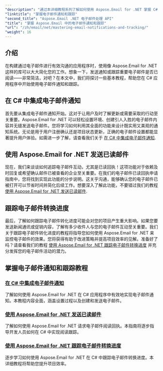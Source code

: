 ```yaml
---
"description": "通过本详细教程系列了解如何使用 Aspose.Email for .NET 掌握 C# 中的电子邮件通知和跟踪。"
"linktitle": "掌握电子邮件通知和跟踪"
"second_title": "Aspose.Email .NET 电子邮件处理 API"
"title": "掌握 Aspose.Email 中的电子邮件通知和跟踪"
"url": "/zh/email/net/mastering-email-notifications-and-tracking/"
"weight": 16
---
```


## 介绍

在构建通过电子邮件进行有效沟通的应用程序时，使用像 Aspose.Email for .NET 这样的库可以大大简化您的工作。想象一下，发送通知或跟踪重要电子邮件是否已阅读——非常简洁，对吧？在本文中，我们将探讨一些基本教程，帮助您在 C# 应用程序中开始使用电子邮件通知和跟踪。

## 在 C# 中集成电子邮件通知

首先要从集成电子邮件通知开始。这对于让用户及时了解更新或需要采取的行动至关重要。Aspose.Email for .NET 可以轻松设置环境、创建引人入胜的电子邮件内容并无缝发送电子邮件。您将学习如何利用其全面的功能来设计既实用又美观的通知系统。无论是用于用户注册确认还是项目状态更新，正确的电子邮件设置都能显著提升用户体验。如需进一步了解，请查看我们关于 [在 C# 中集成电子邮件通知](./integrate-email-notifications/).

## 使用 Aspose.Email for .NET 发送已读邮件

现在，我们来谈谈如何追踪电子邮件互动，尤其是已读回执！这项功能对于依赖及时回复或希望确认邮件已被查看的企业至关重要。在我们的电子邮件已读回执申请指南中，您将找到实现此功能的分步说明。这关乎沟通，能够确认您的电子邮件已被打开可以节省时间并简化后续工作。想要深入了解此功能，不要错过我们的教程 [使用 Aspose.Email for .NET 发送已读邮件](./email-read-receipts/).

## 跟踪电子邮件转换进度

最后，了解如何跟踪电子邮件转化进度可能会对您的项目产生重大影响。如果您要发送新闻通讯或促销内容，了解有多少收件人与您的电子邮件互动至关重要。我们关于跟踪电子邮件转化进度的教程将指导您如何使用 Aspose.Email for .NET 来监控电子邮件的效果。您将获得有助于改进策略并提高项目效率的见解。准备好了吗？请查看我们的教程 [使用 Aspose.Email for .NET 跟踪电子邮件转换进度](./track-email-conversion-progress/) 并充分发挥您的电子邮件活动的潜力。

## 掌握电子邮件通知和跟踪教程
### [在 C# 中集成电子邮件通知](./integrate-email-notifications/)
了解如何使用 Aspose.Email for .NET 在 C# 应用程序中有效地实现电子邮件通知。本教程内容全面，涵盖设置过程以及创建和发送电子邮件。
### [使用 Aspose.Email for .NET 发送已读邮件](./email-read-receipts/)
了解如何使用 Aspose.Email for .NET 请求电子邮件阅读回执。本指南将逐步指导开发人员如何在 C# 中实现阅读跟踪。
### [使用 Aspose.Email for .NET 跟踪电子邮件转换进度](./track-email-conversion-progress/)
逐步学习如何使用 Aspose.Email for .NET 在 C# 中跟踪电子邮件转换进度。本详细教程将帮助您提升项目效率。
